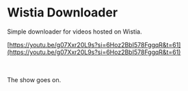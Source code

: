 # Wistia Downloader

Simple downloader for videos hosted on Wistia.

[https://youtu.be/g07Xxr20L9s?si=6Hoz2BbI578FggqR&t=61](https://youtu.be/g07Xxr20L9s?si=6Hoz2BbI578FggqR&t=61) 
 
<br><br>The show goes on.
